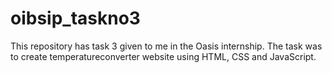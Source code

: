 # oibsip_taskno3
This repository has task 3 given to me in the Oasis internship. The task was to create temperatureconverter website using HTML, CSS and JavaScript. 
